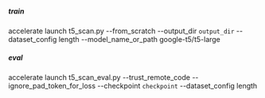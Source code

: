##### train
accelerate launch t5_scan.py --from_scratch --output_dir `output_dir` --dataset_config length --model_name_or_path google-t5/t5-large

##### eval
accelerate launch t5_scan_eval.py --trust_remote_code --ignore_pad_token_for_loss --checkpoint `checkpoint` --dataset_config length
